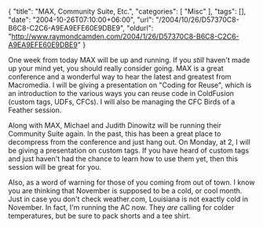 {
	"title": "MAX, Community Suite, Etc.",
	"categories": [
		"Misc"
	],
	"tags": [],
	"date": "2004-10-26T07:10:00+06:00",
	"url": "/2004/10/26/D57370C8-B6C8-C2C6-A9EA9EFE60E9DBE9",
	"oldurl": "http://www.raymondcamden.com/2004/1/26/D57370C8-B6C8-C2C6-A9EA9EFE60E9DBE9"
}

One week from today MAX will be up and running. If you <i>still</i> haven't made up your mind yet, you should really consider going. MAX is a great conference and a wonderful way to hear the latest and greatest from Macromedia. I will be giving a presentation on "Coding for Reuse", which is an introduction to the various ways you can reuse code in ColdFusion (custom tags, UDFs, CFCs). I will also be managing the CFC Birds of a Feather session.

Along with MAX, Michael and Judith Dinowitz will be running their Community Suite again. In the past, this has been a great place to decompress from the conference and just hang out. On Monday, at 2, I will be giving a presentation on custom tags. If you have heard of custom tags and just haven't had the chance to learn how to use them yet, then this session will be great for you. 

Also, as a word of warning for those of you coming from out of town. I know you are thinking that November is supposed to be a cold, or cool month. Just in case you don't check weather.com, Louisiana is not exactly cold in November. In fact, I'm running the AC now. They <i>are</i> calling for colder temperatures, but be sure to pack shorts and a tee shirt.